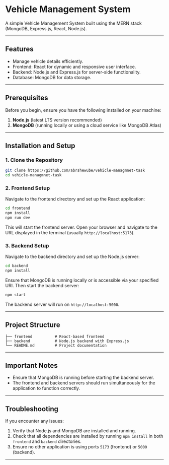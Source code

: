 # Vehicle Management System

A simple Vehicle Management System built using the MERN stack (MongoDB, Express.js, React, Node.js).

---

## Features
- Manage vehicle details efficiently.
- Frontend: React for dynamic and responsive user interface.
- Backend: Node.js and Express.js for server-side functionality.
- Database: MongoDB for data storage.

---

## Prerequisites
Before you begin, ensure you have the following installed on your machine:

1. **Node.js** (latest LTS version recommended)
2. **MongoDB** (running locally or using a cloud service like MongoDB Atlas)

---

## Installation and Setup

### 1. Clone the Repository
```bash
git clone https://github.com/abrshewube/vehicle-managmnet-task
cd vehicle-managmnet-task
```

### 2. Frontend Setup
Navigate to the frontend directory and set up the React application:
```bash
cd frontend
npm install
npm run dev
```
This will start the frontend server. Open your browser and navigate to the URL displayed in the terminal (usually `http://localhost:5173`).

### 3. Backend Setup
Navigate to the backend directory and set up the Node.js server:
```bash
cd backend
npm install
```
Ensure that MongoDB is running locally or is accessible via your specified URI. Then start the backend server:
```bash
npm start
```
The backend server will run on `http://localhost:5000`.

---

## Project Structure
```
├── frontend          # React-based frontend
├── backend           # Node.js backend with Express.js
└── README.md         # Project documentation
```

---

## Important Notes
- Ensure that MongoDB is running before starting the backend server.
- The frontend and backend servers should run simultaneously for the application to function correctly.

---

## Troubleshooting
If you encounter any issues:
1. Verify that Node.js and MongoDB are installed and running.
2. Check that all dependencies are installed by running `npm install` in both `frontend` and `backend` directories.
3. Ensure no other application is using ports `5173` (frontend) or `5000` (backend).

---
